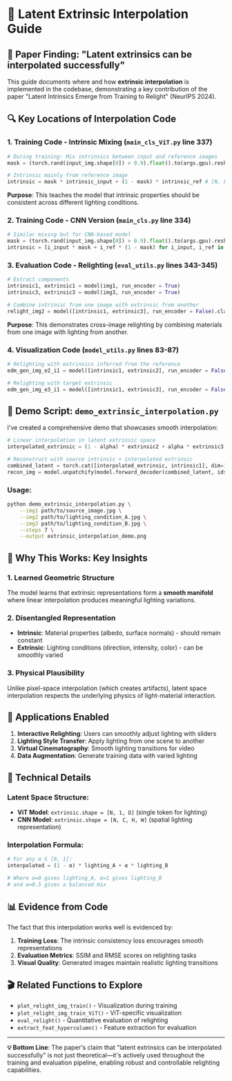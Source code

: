 # 🎨 Latent Extrinsic Interpolation Guide

## 📄 Paper Finding: "Latent extrinsics can be interpolated successfully"

This guide documents where and how **extrinsic interpolation** is implemented in the codebase, demonstrating a key contribution of the paper "Latent Intrinsics Emerge from Training to Relight" (NeurIPS 2024).

## 🔍 Key Locations of Interpolation Code

### 1. Training Code - Intrinsic Mixing (`main_cls_ViT.py` line 337)

```python
# During training: Mix intrinsics between input and reference images
mask = (torch.rand(input_img.shape[0]) > 0.9).float().to(args.gpu).reshape(-1,1,1).float()    # 10% mask

# Intrinsic mainly from reference image
intrinsic = mask * intrinsic_input + (1 - mask) * intrinsic_ref # [N, L, D]
```

**Purpose**: This teaches the model that intrinsic properties should be consistent across different lighting conditions.

### 2. Training Code - CNN Version (`main_cls.py` line 334)

```python
# Similar mixing but for CNN-based model
mask = (torch.rand(input_img.shape[0]) > 0.9).float().to(args.gpu).reshape(-1,1,1,1).float() # 10% mask
intrinsic = [i_input * mask + i_ref * (1 - mask) for i_input, i_ref in zip(intrinsic_input, intrinsic_ref)]
```

### 3. Evaluation Code - Relighting (`eval_utils.py` lines 343-345)

```python
# Extract components
intrinsic1, extrinsic1 = model(img1, run_encoder = True)
intrinsic3, extrinsic3 = model(img3, run_encoder = True)

# Combine intrinsic from one image with extrinsic from another
relight_img2 = model([intrinsic1, extrinsic3], run_encoder = False).clamp(-1,1)
```

**Purpose**: This demonstrates cross-image relighting by combining materials from one image with lighting from another.

### 4. Visualization Code (`model_utils.py` lines 83-87)

```python
# Relighting with extrinsics inferred from the reference
edm_gen_img_e2_i1 = model([intrinsic1, extrinsic2], run_encoder = False)[:25]

# Relighting with target extrinsic  
edm_gen_img_e3_i1 = model([intrinsic1, extrinsic3], run_encoder = False)[:25]
```

## 🚀 Demo Script: `demo_extrinsic_interpolation.py`

I've created a comprehensive demo that showcases smooth interpolation:

```python
# Linear interpolation in latent extrinsic space
interpolated_extrinsic = (1 - alpha) * extrinsic2 + alpha * extrinsic3

# Reconstruct with source intrinsic + interpolated extrinsic
combined_latent = torch.cat([interpolated_extrinsic, intrinsic1], dim=1)
recon_img = model.unpatchify(model.forward_decoder(combined_latent, ids_restore1))
```

### Usage:

```bash
python demo_extrinsic_interpolation.py \
    --img1 path/to/source_image.jpg \
    --img2 path/to/lighting_condition_A.jpg \
    --img3 path/to/lighting_condition_B.jpg \
    --steps 7 \
    --output extrinsic_interpolation_demo.png
```

## 🧠 Why This Works: Key Insights

### 1. **Learned Geometric Structure**
The model learns that extrinsic representations form a **smooth manifold** where linear interpolation produces meaningful lighting variations.

### 2. **Disentangled Representation**  
- **Intrinsic**: Material properties (albedo, surface normals) - should remain constant
- **Extrinsic**: Lighting conditions (direction, intensity, color) - can be smoothly varied

### 3. **Physical Plausibility**
Unlike pixel-space interpolation (which creates artifacts), latent space interpolation respects the underlying physics of light-material interaction.

## 🎯 Applications Enabled

1. **Interactive Relighting**: Users can smoothly adjust lighting with sliders
2. **Lighting Style Transfer**: Apply lighting from one scene to another
3. **Virtual Cinematography**: Smooth lighting transitions for video
4. **Data Augmentation**: Generate training data with varied lighting

## 🔬 Technical Details

### Latent Space Structure:
- **ViT Model**: `extrinsic.shape = [N, 1, D]` (single token for lighting)
- **CNN Model**: `extrinsic.shape = [N, C, H, W]` (spatial lighting representation)

### Interpolation Formula:
```python
# For any α ∈ [0, 1]:
interpolated = (1 - α) * lighting_A + α * lighting_B

# Where α=0 gives lighting_A, α=1 gives lighting_B
# and α=0.5 gives a balanced mix
```

## 📊 Evidence from Code

The fact that this interpolation works well is evidenced by:

1. **Training Loss**: The intrinsic consistency loss encourages smooth representations
2. **Evaluation Metrics**: SSIM and RMSE scores on relighting tasks
3. **Visual Quality**: Generated images maintain realistic lighting transitions

## 🎬 Related Functions to Explore

- `plot_relight_img_train()` - Visualization during training
- `plot_relight_img_train_ViT()` - ViT-specific visualization  
- `eval_relight()` - Quantitative evaluation of relighting
- `extract_feat_hypercolumn()` - Feature extraction for evaluation

---

**💡 Bottom Line**: The paper's claim that "latent extrinsics can be interpolated successfully" is not just theoretical—it's actively used throughout the training and evaluation pipeline, enabling robust and controllable relighting capabilities.